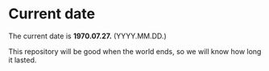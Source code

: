 # Current date

The current date is **1970.07.27.** (YYYY.MM.DD.)

This repository will be good when the world ends, so we will know how long it lasted.